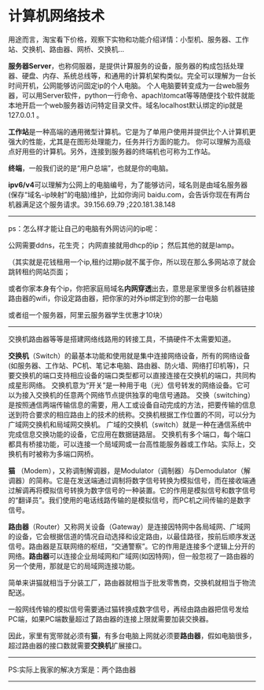 # 计算机网络技术

用途而言，淘宝看下价格，观察下实物和功能介绍详情：小型机、服务器、工作站、交换机、路由器、网桥、交换机...


**服务器Server**，也称伺服器，是提供计算服务的设备，服务器的构成包括处理器、硬盘、内存、系统总线等，和通用的计算机架构类似。完全可以理解为一台长时间开机，公网能够访问固定ip的个人电脑。
个人电脑要转变成为一台web服务器，可以用Server软件，python一行命令、apach\tomcat等等随便找个软件就能本地开启一个web服务器访问特定目录文件。域名localhost默认绑定的ip就是127.0.0.1 。

**工作站**是一种高端的通用微型计算机。它是为了单用户使用并提供比个人计算机更强大的性能，尤其是在图形处理能力，任务并行方面的能力。
你可以理解为高级点好用些的计算机。另外，连接到服务器的终端机也可称为工作站。


**终端**，一般我们说的是“用户总端”，也就是你的电脑。


**ipv6/v4**可以理解为公网上的电脑编号，为了能够访问，域名则是由域名服务器(保存“域名-ip映射”的电脑)维护，比如你询问 baidu.com，会告诉你现在有两台机器满足这个服务请求。39.156.69.79   ;220.181.38.148

---------------------------
ps：怎么样才能让自己的电脑有外网访问的ip呢：

公网需要ddns，花生壳；
内网直接就用dhcp的ip；
然后其他的就是lamp。

（其实就是花钱租用一个ip,租约过期ip就不属于你，所以现在那么多网站凉了就会跳转租约网站页面；

或者你家本身有个ip，你把家庭局域名**内网穿透**出去，意思是家里很多台机器链接路由器的wifi，你设定路由器，把你家的对外ip绑定到你的那一台电脑

或者组一个服务器，阿里云服务器学生优惠才10块）


-----------------------------

交换机路由器等等是搭建网络线路用的转接工具，不搞硬件不太需要知道。

**交换机**（Switch）的最基本功能和使用就是集中连接网络设备，所有的网络设备(如服务器、工作站、PC机、笔记本电脑、路由器、防火墙、网络打印机等)，只要交换机的端口支持相应设备的端口类型都可以直接连接在交换机的端口，共同构成星形网络。
交换机意为“开关”是一种用于电（光）信号转发的网络设备。它可以为接入交换机的任意两个网络节点提供独享的电信号通路。
交换（switching）是按照通信两端传输信息的需要，用人工或设备自动完成的方法，把要传输的信息送到符合要求的相应路由上的技术的统称。交换机根据工作位置的不同，可以分为广域网交换机和局域网交换机。
广域的交换机（switch）就是一种在通信系统中完成信息交换功能的设备，它应用在数据链路层。
交换机有多个端口，每个端口都具有桥接功能，可以连接一个局域网或一台高性能服务器或工作站。实际上，交换机有时被称为多端口网桥。


**猫** （Modem），又称调制解调器，是Modulator（调制器）与Demodulator（解调器）的简称。它是在发送端通过调制将数字信号转换为模拟信号，而在接收端通过解调再将模拟信号转换为数字信号的一种装置。它的作用是模拟信号和数字信号的“翻译员”。我们使用的电话线路传输的是模拟信号，而PC机之间传输的是数字信号。


**路由器**（Router）又称网关设备（Gateway）是连接因特网中各局域网、广域网的设备，它会根据信道的情况自动选择和设定路由，以最佳路径，按前后顺序发送信号。路由器是互联网络的枢纽，“交通警察”。它的作用是连接多个逻辑上分开的网络。**路由器**可以连接企业局域网和广域网(如因特网)，但一般忽视了一路由器的另一个使用，那就是它的局域网连接功能。






简单来讲猫就相当于分装工厂，路由器就相当于批发零售商，交换机就相当于物流配送。

一般网线传输的模拟信号需要通过猫转换成数字信号，再经由路由器把信号发给PC端，如果PC端数量超过了路由器的连接上限就需要加装交换器。

因此，家里有宽带就必须有**猫**，有多台电脑上网就必须要**路由器**，假如电脑很多，超过路由器的接口数就需要**交换机**扩展接口。

---------------

PS:实际上我家的解决方案是：两个路由器

---------------------------



































































